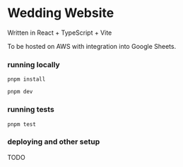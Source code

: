# Wedding Website

Written in React + TypeScript + Vite

To be hosted on AWS with integration into Google Sheets.

### running locally

`pnpm install`

`pnpm dev`

### running tests

`pnpm test`

### deploying and other setup 

TODO 
